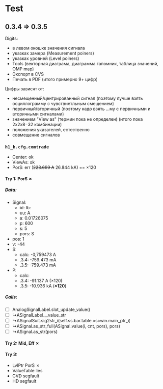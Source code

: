 # Test
## 0.3.4 => 0.3.5

Digits:

- в левом окошке значения сигнала
- указках замера (Measurement poiners)
- указках уровней (Level poiners)
- Tools (векторная диаграма, диаграмма гапомник, таблица значений, OMP map)
- Экспорт в CVS
- Печать в PDF
(итого примерно 9+ цифр)

Цифры зависят от:

- несмещенный/центрированный сигнал (поэтому лучше взять осциллограмму с чувствиетльным смещением)
- первичный/вторичный (поэтому надо взять ...му с первичными и вторичными сигналами)
- значением "View as" (термин пока не определен)
(итого пока 2x2x8=32 комбинации)
- положения указателей, естественно
- совмещение сигналов

### `h1_h.cfg.comtrade`
- Center: ok
- ViewAs: ok
- PorS: err (~~223.699 A~~ 26.844 kA) == &times;120

#### Try 1: PorS &cross;
##### Data:
- Signal:
  + id: Ib:
  + uu: A
  + a: 0.01726075
  + p: 600
  + s: 5
  + pors: S
- pos: 1
- v: -44
- S:
  + calc: -0,759473 A
  + .3.4: -759.473 mA
  + .3.5: -759.473 mA
- P:
  + calc:
  + .3.4: -91.137 A (&times;120)
  + .3.5: -10.936 kA (**&times;120**)

##### Calls:
- [ ] AnalogSignalLabel.slot_update_value()
- [ ] &rdsh;ASignalLabel.__value_str
- [ ] &rdsh;ASignalSuit.sig2str_i(self.ss.bar.table.oscwin.main_ptr_i)
- [ ] &rdsh;ASignal.as_str_full(ASignal.value(i, cnt, pors), pors)
- [ ] &rdsh;ASignal.as_str(pors)

#### Try 2: Mid, Eff &cross;
#### Try 3:
- LvlPtr PorS &cross;
- ValueTable lies
- CVD segfault
- HD segfault
